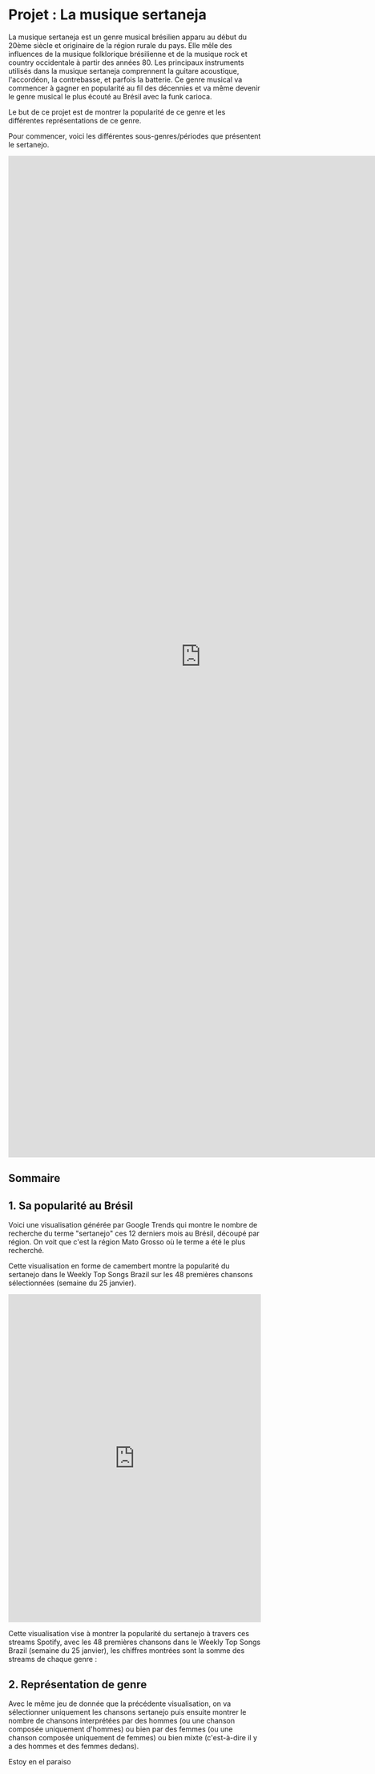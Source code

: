 # Projet : La musique sertaneja

La musique sertaneja est un genre musical brésilien apparu au début du 20ème siècle et originaire de la région rurale du pays. Elle mêle des influences de la musique folklorique brésilienne et de la musique rock et country occidentale à partir des années 80. Les principaux instruments utilisés dans la musique sertaneja comprennent la guitare acoustique, l'accordéon, la contrebasse, et parfois la batterie. Ce genre musical va commencer à gagner en popularité au fil des décennies et va même devenir le genre musical le plus écouté au Brésil avec la funk carioca.

Le but de ce projet est de montrer la popularité de ce genre et les différentes représentations de ce genre. 

Pour commencer, voici les différentes sous-genres/périodes que présentent le sertanejo. 

<iframe style="width: 80vw; height: 50vh; border: none;" src="https://query.wikidata.org/embed.html#SELECT%20%3Fitem%20%3FitemLabel%0AWHERE%20%7B%0A%20%20VALUES%20%3Fitem%20%7B%20wd%3AQ106594830%20wd%3AQ109466271%20wd%3AQ10370558%20wd%3AQ10659481%20wd%3AQ106594814%7D%0A%20%20%3Fitem%20rdfs%3Alabel%20%3FitemLabel.%0A%20%20FILTER(LANG(%3FitemLabel)%20%3D%20%22en%22)%0A%7D%0A%0A%0A%0A%0A" referrerpolicy="origin" sandbox="allow-scripts allow-same-origin allow-popups"></iframe>

## Sommaire


## 1. Sa popularité au Brésil 

Voici une visualisation générée par Google Trends qui montre le nombre de recherche du terme "sertanejo" ces 12 derniers mois au Brésil, découpé par région. On voit que c'est la région Mato Grosso où le terme a été le plus recherché. 

<script type="text/javascript" src="https://ssl.gstatic.com/trends_nrtr/3620_RC01/embed_loader.js"></script> <script type="text/javascript"> trends.embed.renderExploreWidget("GEO_MAP", {"comparisonItem":[{"keyword":"sertanejo","geo":"BR","time":"today 12-m"}],"category":0,"property":""}, {"exploreQuery":"geo=BR&q=sertanejo&hl=fr&date=today 12-m","guestPath":"https://trends.google.fr:443/trends/embed/"}); </script>

Cette visualisation en forme de camembert montre la popularité du sertanejo dans le Weekly Top Songs Brazil sur les 48 premières chansons sélectionnées (semaine du 25 janvier). 
<iframe title="Les principaux genres musicaux au Brésil  (Copy)" aria-label="Pie Chart" id="datawrapper-chart-Ryk9Z" src="https://datawrapper.dwcdn.net/Ryk9Z/1/" scrolling="no" frameborder="0" style="width: 0; min-width: 100% !important; border: none;" height="655" data-external="1"></iframe><script type="text/javascript">!function(){"use strict";window.addEventListener("message",(function(a){if(void 0!==a.data["datawrapper-height"]){var e=document.querySelectorAll("iframe");for(var t in a.data["datawrapper-height"])for(var r=0;r<e.length;r++)if(e[r].contentWindow===a.source){var i=a.data["datawrapper-height"][t]+"px";e[r].style.height=i}}}))}();
</script>

Cette visualisation vise à montrer la popularité du sertanejo à travers ces streams Spotify, avec les 48 premières chansons dans le Weekly Top Songs Brazil (semaine du 25 janvier), les chiffres montrées sont la somme des streams de chaque genre : 

<div class="flourish-embed flourish-chart" data-src="visualisation/16640547"><script src="https://public.flourish.studio/resources/embed.js"></script></div>



## 2. Représentation de genre 

Avec le même jeu de donnée que la précédente visualisation, on va sélectionner uniquement les chansons sertanejo puis ensuite montrer le nombre de chansons interprétées par des hommes (ou une chanson composée uniquement d'hommes) ou bien par des femmes (ou une chanson composée uniquement de femmes) ou bien mixte (c'est-à-dire il y a des hommes et des femmes dedans).

<div class="flourish-embed flourish-chart" data-src="visualisation/16636848"><script src="https://public.flourish.studio/resources/embed.js"></script></div>

Estoy en el paraiso




